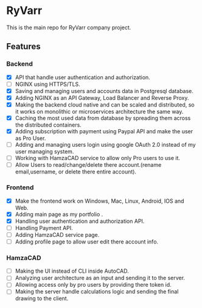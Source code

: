 # RyVarr
This is the main repo for RyVarr company project.

## Features
### Backend
- [X] API that handle user authentication and authorization.
- [ ] NGINX using HTTPS/TLS.
- [X] Saving and managing users and accounts data in Postgresql database.
- [X] Adding NGINX as an API Gateway, Load Balancer and Reverse Proxy.
- [X] Making the backend cloud native and can be scaled and distributed, so it works on monolithic or microservices architecture the same way.
- [X] Caching the most used data from database by spreading them across the distributed containers.
- [X] Adding subscription with payment using Paypal API and make the user as Pro User.
- [ ] Adding and managing users login using google OAuth 2.0 instead of my user managing system.
- [ ] Working with HamzaCAD service to allow only Pro users to use it.
- [ ] Allow Users to read/change/delete there account.(rename email,username, or delete there entire account).
### Frontend
- [X] Make the frontend work on Windows, Mac, Linux, Android, IOS and Web.
- [X] Adding main page as my portfolio .
- [X] Handling user authentication and authorization API.
- [ ] Handling Payment API.
- [ ] Adding HamzaCAD service page.
- [ ] Adding profile page to allow user edit there account info.
### HamzaCAD
- [ ] Making the UI instead of CLI inside AutoCAD.
- [ ] Analyzing user architecture as an input and sending it to the server.
- [ ] Allowing access only by pro users by providing there token id.
- [ ] Making the server handle calculations logic and sending the final drawing to the client.
